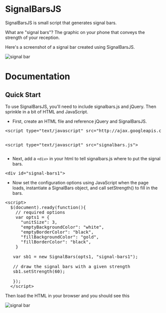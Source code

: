 SignalBarsJS
===========
SignalBarsJS is small script that generates signal bars.

What are "signal bars"? The graphic on your phone that conveys the strength of your reception.

Here's a screenshot of a signal bar created using SignalBarsJS.

![signal bar](https://raw.github.com/austinlyons/signalbars.js/master/img/signalbar.png "Look Ma, a signal bar!")


Documentation
=============
Quick Start
----------
To use SignalBarsJS, you'll need to include signalbars.js and jQuery. Then sprinkle in a bit of HTML and JavaScript. 

* First, create an HTML file and reference jQuery and SignalBarsJS. 

<pre>
&lt;script type="text/javascript" src="http://ajax.googleapis.com/ajax/libs/jquery/1.8.2/jquery.min.js"></script>
&lt;script type="text/javascript" src="signalbars.js"></script>
</pre>

* Next, add a `<div>` in your html to tell signalbars.js where to put the signal bars.

<pre>&lt;div id="signal-bars1"></div></pre>

* Now set the configuration options using JavaScript when the page loads, instantiate a SignalBars object, and call setStrength() to fill in the bars.

<pre>
&lt;script>
  $(document).ready(function(){
    // required options
    var opts1 = {
      "unitSize": 3,
      "emptyBackgroundColor": "white",
      "emptyBorderColor": "black",
      "fillBackgroundColor": "gold",
      "fillBorderColor": "black",
    }
    
   var sb1 = new SignalBars(opts1, "signal-bars1");
   
   // draw the signal bars with a given strength
   sb1.setStrength(60);

   });
  &lt;/script>
</pre>

Then load the HTML in your browser and you should see this

![signal bar](https://raw.github.com/austinlyons/signalbars.js/master/img/signalbar2.png "Look Ma, another signal bar!")